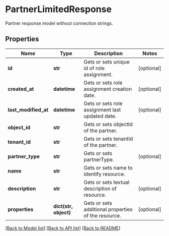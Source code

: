 # PartnerLimitedResponse

Partner response model without connection strings.
## Properties
Name | Type | Description | Notes
------------ | ------------- | ------------- | -------------
**id** | **str** | Gets or sets unique id of role assignment. | [optional] 
**created_at** | **datetime** | Gets or sets role assignment creation date. | [optional] 
**last_modified_at** | **datetime** | Gets or sets role assignment last updated date. | [optional] 
**object_id** | **str** | Gets or sets objectId of the partner. | 
**tenant_id** | **str** | Gets or sets tenantId of the partner. | 
**partner_type** | **str** | Gets or sets partnerType. | [optional] 
**name** | **str** | Gets or sets name to identify resource. | 
**description** | **str** | Gets or sets textual description of resource. | [optional] 
**properties** | **dict(str, object)** | Gets or sets additional properties of the resource. | [optional] 

[[Back to Model list]](../README.md#documentation-for-models) [[Back to API list]](../README.md#documentation-for-api-endpoints) [[Back to README]](../README.md)


